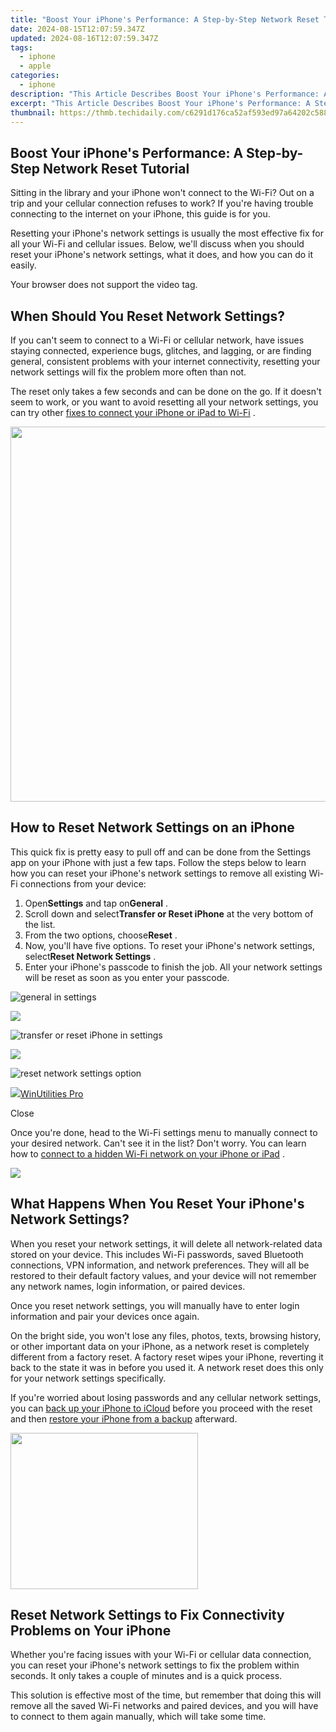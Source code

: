 ```yaml
---
title: "Boost Your iPhone's Performance: A Step-by-Step Network Reset Tutorial"
date: 2024-08-15T12:07:59.347Z
updated: 2024-08-16T12:07:59.347Z
tags:
  - iphone
  - apple
categories:
  - iphone
description: "This Article Describes Boost Your iPhone's Performance: A Step-by-Step Network Reset Tutorial"
excerpt: "This Article Describes Boost Your iPhone's Performance: A Step-by-Step Network Reset Tutorial"
thumbnail: https://thmb.techidaily.com/c6291d176ca52af593ed97a64202c588c0b54ac6b9ff66af20d69e9744d56a33.jpeg
---
```


## Boost Your iPhone's Performance: A Step-by-Step Network Reset Tutorial

 Sitting in the library and your iPhone won't connect to the Wi-Fi? Out on a trip and your cellular connection refuses to work? If you're having trouble connecting to the internet on your iPhone, this guide is for you.

 Resetting your iPhone's network settings is usually the most effective fix for all your Wi-Fi and cellular issues. Below, we'll discuss when you should reset your iPhone's network settings, what it does, and how you can do it easily.

 Your browser does not support the video tag.

## When Should You Reset Network Settings?

 If you can't seem to connect to a Wi-Fi or cellular network, have issues staying connected, experience bugs, glitches, and lagging, or are finding general, consistent problems with your internet connectivity, resetting your network settings will fix the problem more often than not.

 The reset only takes a few seconds and can be done on the go. If it doesn't seem to work, or you want to avoid resetting all your network settings, you can try other [fixes to connect your iPhone or iPad to Wi-Fi](https://www.makeuseof.com/iphone-ipad-wont-connect-to-wi-fi/) .

<!-- affiliate ads begin -->
<a href="https://appsumo.8odi.net/c/5597632/2087484/7443" target="_top" id="2087484"><img src="//a.impactradius-go.com/display-ad/7443-2087484" border="0" alt="" width="1200" height="600"/></a><img height="0" width="0" src="https://appsumo.8odi.net/i/5597632/2087484/7443" style="position:absolute;visibility:hidden;" border="0" />
<!-- affiliate ads end -->
## How to Reset Network Settings on an iPhone

 This quick fix is pretty easy to pull off and can be done from the Settings app on your iPhone with just a few taps. Follow the steps below to learn how you can reset your iPhone's network settings to remove all existing Wi-Fi connections from your device:

1. Open**Settings** and tap on**General** .
2. Scroll down and select**Transfer or Reset iPhone** at the very bottom of the list.
3. From the two options, choose**Reset** .
4. Now, you'll have five options. To reset your iPhone's network settings, select**Reset Network Settings** .
5. Enter your iPhone's passcode to finish the job. All your network settings will be reset as soon as you enter your passcode.

![general in settings](https://static1.makeuseofimages.com/wordpress/wp-content/uploads/2023/01/general-in-settings.jpg)
<!-- affiliate ads begin -->
<a href="https://store.movavi.com/affiliate.php?ACCOUNT=MOVAVI&AFFILIATE=108875&PATH=https%3A%2F%2Fwww.movavi.com%3FAFFILIATE%3D108875%26RESOURCE%3DMovavi%2BScreen%2BRecorder%2Bbox"><img src="https://mcusercontent.com/0885a03ded3d480dca9287f12/images/f026b149-fc7c-fd54-5f3e-1460bbb19b6b.jpg" border="0"></a>
<!-- affiliate ads end -->

![transfer or reset iPhone in settings](https://static1.makeuseofimages.com/wordpress/wp-content/uploads/2023/01/transfer-or-reset-iphone-in-settings.jpg)
<!-- affiliate ads begin -->
<a href="https://store.iobit.com/order/checkout.php?PRODS=1468905&QTY=1&AFFILIATE=108875&CART=1"><img src="https://secure.avangate.com/images/merchant/184260348236f9554fe9375772ff966e/ascscan_728x90.png" border="0"></a>
<!-- affiliate ads end -->

![reset network settings option](https://static1.makeuseofimages.com/wordpress/wp-content/uploads/2023/01/reset-network-settings-option.jpg)
<!-- affiliate ads begin -->
<a href="https://secure.2checkout.com/order/checkout.php?PRODS=4665597&QTY=1&AFFILIATE=108875&CART=1"><img src="https://www.pcclean.io/wp-content/uploads/2018/03/winutilities-box-130521.png" border="0">WinUtilities Pro</a>
<!-- affiliate ads end -->

Close

 Once you're done, head to the Wi-Fi settings menu to manually connect to your desired network. Can't see it in the list? Don't worry. You can learn how to [connect to a hidden Wi-Fi network on your iPhone or iPad](https://www.makeuseof.com/how-to-connect-to-hidden-wi-fi-network-iphone/) .

<!-- affiliate ads begin -->
<a href="https://store.massmailsoftware.com/order/checkout.php?PRODS=1300375&QTY=1&AFFILIATE=108875&CART=1"><img src="https://secure.avangate.com/images/merchant/dc87c13749315c7217cdc4ac692e704c/banera_for_partners-15_%281%29.jpg" border="0"></a>
<!-- affiliate ads end -->
## What Happens When You Reset Your iPhone's Network Settings?

 When you reset your network settings, it will delete all network-related data stored on your device. This includes Wi-Fi passwords, saved Bluetooth connections, VPN information, and network preferences. They will all be restored to their default factory values, and your device will not remember any network names, login information, or paired devices.

 Once you reset network settings, you will manually have to enter login information and pair your devices once again.

 On the bright side, you won't lose any files, photos, texts, browsing history, or other important data on your iPhone, as a network reset is completely different from a factory reset. A factory reset wipes your iPhone, reverting it back to the state it was in before you used it. A network reset does this only for your network settings specifically.

 If you're worried about losing passwords and any cellular network settings, you can [back up your iPhone to iCloud](https://www.makeuseof.com/tag/how-to-backup-iphone-ipad/) before you proceed with the reset and then [restore your iPhone from a backup](https://www.makeuseof.com/tag/restore-iphone-ipad-from-backup/) afterward.

<!-- affiliate ads begin -->
<a href="https://united.elfm.net/c/5597632/748964/4704" target="_top" id="748964"><img src="//a.impactradius-go.com/display-ad/4704-748964" border="0" alt="" width="300" height="250"/></a><img height="0" width="0" src="https://united.elfm.net/i/5597632/748964/4704" style="position:absolute;visibility:hidden;" border="0" />
<!-- affiliate ads end -->
## Reset Network Settings to Fix Connectivity Problems on Your iPhone

 Whether you're facing issues with your Wi-Fi or cellular data connection, you can reset your iPhone's network settings to fix the problem within seconds. It only takes a couple of minutes and is a quick process.

 This solution is effective most of the time, but remember that doing this will remove all the saved Wi-Fi networks and paired devices, and you will have to connect to them again manually, which will take some time.

<ins class="adsbygoogle"
     style="display:block"
     data-ad-format="autorelaxed"
     data-ad-client="ca-pub-7571918770474297"
     data-ad-slot="1223367746"></ins>



<ins class="adsbygoogle"
     style="display:block"
     data-ad-client="ca-pub-7571918770474297"
     data-ad-slot="8358498916"
     data-ad-format="auto"
     data-full-width-responsive="true"></ins>


